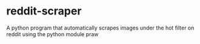 # reddit-scraper
A python program that automatically scrapes images under the hot filter on reddit using the python module praw

